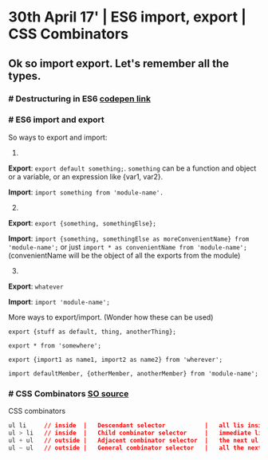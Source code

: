 # 30th April 17' | ES6 import, export | CSS Combinators

## Ok so import export. Let's remember all the types.

### # Destructuring in ES6 [codepen link](http://codepen.io/kumar935/pen/JNNXvL)

### # ES6 import and export

So ways to export and import:


1.

__Export__: `export default something;`. `something` can be a function and object or a variable, or an expression like {var1, var2}.

__Import__: `import something from 'module-name'.`


2.

__Export__: `export {something, somethingElse};`

__Import__: `import {something, somethingElse as moreConvenientName} from 'module-name';` or just `import * as convenientName from 'module-name';` (convenientName will be the object of all the exports from the module)


3.

__Export__: `whatever`

__Import__: `import 'module-name';`


More ways to export/import. (Wonder how these can be used)

`export {stuff as default, thing, anotherThing};`

`export * from 'somewhere';`

`export {import1 as name1, import2 as name2} from 'wherever';`

`import defaultMember, {otherMember, anotherMember} from 'module-name';`

### # CSS Combinators [SO source](http://stackoverflow.com/questions/10782054/what-does-the-tilde-squiggle-twiddle-css-selector-mean)

CSS combinators

```css
ul li     // inside  |   Descendant selector           |   all lis inside the ul
ul > li   // inside  |   Child combinator selector     |   immediate li inside the ul
ul + ul   // outside |   Adjacent combinator selector  |   the next ul after the ul sharing same parent
ul ~ ul   // outside |   General combinator selector   |   all the next uls after the ul sharing same parent
``` 






